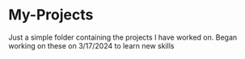 # My-Projects
Just a simple folder containing the projects I have worked on.
Began working on these on 3/17/2024 to learn new skills
